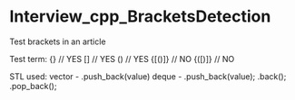 # Interview_cpp_BracketsDetection

Test brackets in an article

Test term: 
    {}      // YES
    []      // YES
    ()      // YES
    {[()]}  // NO
    {([)]}  // NO
    
STL used:
    vector - .push_back(value)
    deque - .push_back(value); .back(); .pop_back();
    
    
